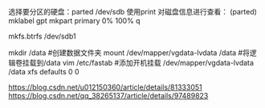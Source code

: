 选择要分区的硬盘：parted /dev/sdb
使用print 对磁盘信息进行查看：
(parted) mklabel gpt
mkpart primary 0% 100%
q

mkfs.btrfs /dev/sdb1



mkdir /data   #创建数据文件夹
mount /dev/mapper/vgdata-lvdata /data #将逻辑卷挂载到/data
vim /etc/fastab  #添加开机挂载
	/dev/mapper/vgdata-lvdata /data  xfs  defaults 0 0 

https://blog.csdn.net/u012150360/article/details/81333051
https://blog.csdn.net/qq_38265137/article/details/97489823

